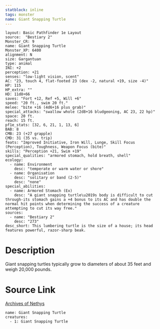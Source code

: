 ```yaml
---
statblock: inline
tags: monster
name: Giant Snapping Turtle
---
```

```statblock
layout: Basic Pathfinder 1e Layout
source:  "Bestiary 2"
Monster_CR: 9
name: Giant Snapping Turtle
Monster_XP: 6400
alignment: N
size: Gargantuan
type: animal
INI: +2
perception: +21
senses: "low-light vision, scent"
AC: "23, touch 4, flat-footed 23 (dex -2, natural +19, size -4)"
HP: 115
HP_extra: ""
HD: 11d8+66
saves: "Fort +12, Ref +5, Will +6"
speed: "20 ft., swim 20 ft."
melee: "bite +16 (4d6+16 plus grab)"
special_attacks: "swallow whole (2d8+16 bludgeoning, AC 23, 22 hp)"
space: 20 ft.
reach: 15 ft.
pf1e_stats: [32, 6, 21, 1, 13, 6]
BAB: 8
CMB: 23 (+27 grapple)
CMD: 31 (35 vs. trip)
feats: "Improved Initiative, Iron Will, Lunge, Skill Focus (Perception), Toughness, Weapon Focus (bite)"
skills: "Perception +21, Swim +19"
special_qualities: "armored stomach, hold breath, shell"
ecology:
  - name: Environment
    desc: "temperate or warm water or shore"
  - name: Organisation
    desc: "solitary or band (2-5)"
    desc: "none"
special_abilities:
  - name: Armored Stomach (Ex)
    desc: "A giant snapping turtle\u2019s body is difficult to cut through-its stomach gains a +4 bonus to its AC and has double the normal hit points when determining the success of a creature attempting to cut its way free."
sources:
  - name: "Bestiary 2"
    desc: "273"
desc_short: This lumbering turtle is the size of a house; its head features powerful, razor-sharp beak.
```
# Description
Giant snapping turtles typically grow to diameters of about 35 feet and weigh 20,000 pounds.
# Source Link
[Archives of Nethys](https://aonprd.com/MonsterDisplay.aspx?ItemName=Giant%20Snapping%20Turtle)
```encounter-table
name: Giant Snapping Turtle
creatures:
  - 1: Giant Snapping Turtle
```
